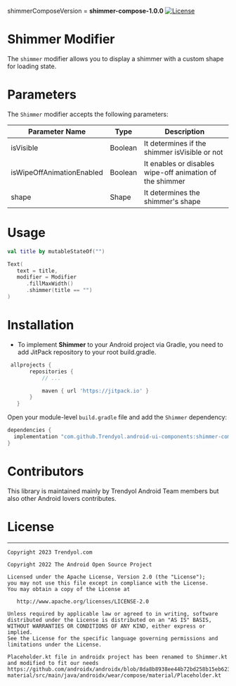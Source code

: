 shimmerComposeVersion = **shimmer-compose-1.0.0** [![License](https://img.shields.io/badge/License-Apache%202.0-blue.svg)](https://opensource.org/licenses/Apache-2.0)

# Shimmer Modifier

The `shimmer` modifier allows you to display a shimmer with a custom shape for loading state.

# Parameters

The `Shimmer` modifier accepts the following parameters:


| Parameter Name          | Type        | Description                    |
|-------------------------|-------------|--------------------------------|
| isVisible                    | Boolean      | It determines if the shimmer isVisible or not                   |
| isWipeOffAnimationEnabled               | Boolean   | It enables or disables wipe-off animation of the shimmer     |
| shape | Shape      | It determines the shimmer's shape |

# Usage

```kotlin
val title by mutableStateOf("")

Text(
   text = title,
   modifier = Modifier
      .fillMaxWidth()
      .shimmer(title == "")
)
```

# Installation

- To implement **Shimmer** to your Android project via Gradle, you need to add JitPack repository to your root build.gradle.

```groovy
 allprojects {
       repositories {
           // ... 

           maven { url 'https://jitpack.io' }
       }
   }
```

Open your module-level `build.gradle` file and add the `Shimmer` dependency:

```groovy
dependencies {    
  implementation "com.github.Trendyol.android-ui-components:shimmer-compose:$shimmerComposeVersion"
}  
```

# Contributors

This library is maintained mainly by Trendyol Android Team members but also other Android lovers contributes.

# License
--------
    Copyright 2023 Trendyol.com

    Copyright 2022 The Android Open Source Project

    Licensed under the Apache License, Version 2.0 (the "License");
    you may not use this file except in compliance with the License.
    You may obtain a copy of the License at

       http://www.apache.org/licenses/LICENSE-2.0

    Unless required by applicable law or agreed to in writing, software
    distributed under the License is distributed on an "AS IS" BASIS,
    WITHOUT WARRANTIES OR CONDITIONS OF ANY KIND, either express or implied.
    See the License for the specific language governing permissions and
    limitations under the License.
    
    Placeholder.kt file in androidx project has been renamed to Shimmer.kt and modified to fit our needs
    https://github.com/androidx/androidx/blob/8da8b8938ee44b72bd258b15eb623680b3fcbb29/wear/compose/compose-material/src/main/java/androidx/wear/compose/material/Placeholder.kt